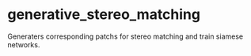 # generative_stereo_matching
Generaters corresponding patchs for stereo matching and train siamese networks.
